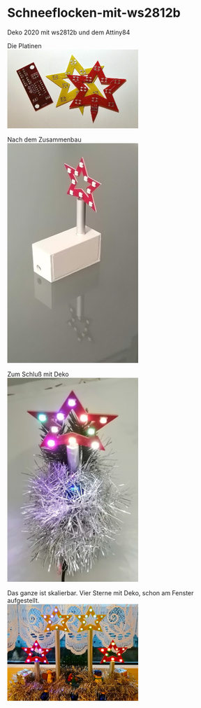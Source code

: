 # Schneeflocken-mit-ws2812b
Deko 2020 mit ws2812b und dem Attiny84

Die Platinen<br>
<img alt="Platinen" src="./Bilder/SternUndTreiber.jpg" width="300">

Nach dem Zusammenbau<br>
<img alt="Zusammengebaut" src="./Bilder/OhneDecko.jpg" width="300">

Zum Schluß mit Deko<br>
<img alt="Mit Deko" src="./Bilder/MitDecko.jpg" width="300">


Das ganze ist skalierbar. Vier Sterne mit Deko, schon am Fenster aufgestellt.<br>
<img alt="Vier Sterne" src="./Bilder/VierSterne.jpg" width="300">
